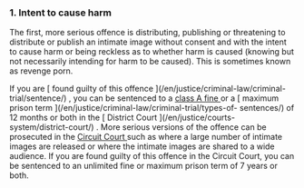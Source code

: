 ###  1\. Intent to cause harm

The first, more serious offence is distributing, publishing or threatening to
distribute or publish an intimate image without consent and with the intent to
cause harm or being reckless as to whether harm is caused (knowing but not
necessarily intending for harm to be caused). This is sometimes known as
revenge porn.

If you are [ found guilty of this offence ](/en/justice/criminal-law/criminal-
trial/sentence/) , you can be sentenced to a [ class A fine
](/en/justice/criminal-law/criminal-trial/fines-for-criminal-offences/) or a [
maximum prison term ](/en/justice/criminal-law/criminal-trial/types-of-
sentences/) of 12 months or both in the [ District Court ](/en/justice/courts-
system/district-court/) . More serious versions of the offence can be
prosecuted in the [ Circuit Court ](/en/justice/courts-system/circuit-court/)
such as where a large number of intimate images are released or where the
intimate images are shared to a wide audience. If you are found guilty of this
offence in the Circuit Court, you can be sentenced to an unlimited fine or
maximum prison term of 7 years or both.
